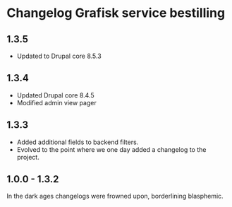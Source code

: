 # Changelog Grafisk service bestilling

## 1.3.5
* Updated to Drupal core 8.5.3

## 1.3.4
* Updated Drupal core 8.4.5
* Modified admin view pager

## 1.3.3
* Added additional fields to backend filters.
* Evolved to the point where we one day added a changelog to the project.

## 1.0.0 - 1.3.2
In the dark ages changelogs were frowned upon, borderlining blasphemic.
